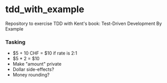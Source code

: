 # tdd_with_example
Repository to exercise TDD with Kent's book: Test-Driven Development By Example

### Tasking

* $5 + 10 CHF = $10 if rate is 2:1
* $5 * 2 = $10
* Make "amount" private
* Dollar side-effects?
* Money rounding?
